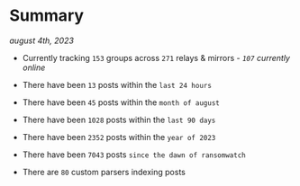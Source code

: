 
# Summary
_august 4th, 2023_

- Currently tracking `153` groups across `271` relays & mirrors - _`107` currently online_

- There have been `13` posts within the `last 24 hours`

- There have been `45` posts within the `month of august`

- There have been `1028` posts within the `last 90 days`

- There have been `2352` posts within the `year of 2023`

- There have been `7043` posts `since the dawn of ransomwatch`

- There are `80` custom parsers indexing posts
